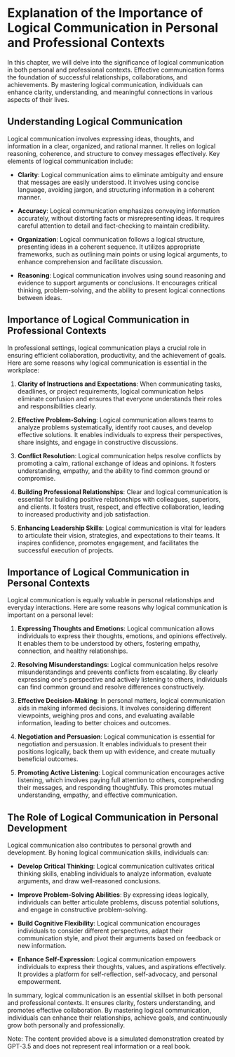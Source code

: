 Explanation of the Importance of Logical Communication in Personal and Professional Contexts
=====================================================================================================

In this chapter, we will delve into the significance of logical communication in both personal and professional contexts. Effective communication forms the foundation of successful relationships, collaborations, and achievements. By mastering logical communication, individuals can enhance clarity, understanding, and meaningful connections in various aspects of their lives.

**Understanding Logical Communication**
---------------------------------------

Logical communication involves expressing ideas, thoughts, and information in a clear, organized, and rational manner. It relies on logical reasoning, coherence, and structure to convey messages effectively. Key elements of logical communication include:

* **Clarity**: Logical communication aims to eliminate ambiguity and ensure that messages are easily understood. It involves using concise language, avoiding jargon, and structuring information in a coherent manner.

* **Accuracy**: Logical communication emphasizes conveying information accurately, without distorting facts or misrepresenting ideas. It requires careful attention to detail and fact-checking to maintain credibility.

* **Organization**: Logical communication follows a logical structure, presenting ideas in a coherent sequence. It utilizes appropriate frameworks, such as outlining main points or using logical arguments, to enhance comprehension and facilitate discussion.

* **Reasoning**: Logical communication involves using sound reasoning and evidence to support arguments or conclusions. It encourages critical thinking, problem-solving, and the ability to present logical connections between ideas.

**Importance of Logical Communication in Professional Contexts**
----------------------------------------------------------------

In professional settings, logical communication plays a crucial role in ensuring efficient collaboration, productivity, and the achievement of goals. Here are some reasons why logical communication is essential in the workplace:

1. **Clarity of Instructions and Expectations**: When communicating tasks, deadlines, or project requirements, logical communication helps eliminate confusion and ensures that everyone understands their roles and responsibilities clearly.

2. **Effective Problem-Solving**: Logical communication allows teams to analyze problems systematically, identify root causes, and develop effective solutions. It enables individuals to express their perspectives, share insights, and engage in constructive discussions.

3. **Conflict Resolution**: Logical communication helps resolve conflicts by promoting a calm, rational exchange of ideas and opinions. It fosters understanding, empathy, and the ability to find common ground or compromise.

4. **Building Professional Relationships**: Clear and logical communication is essential for building positive relationships with colleagues, superiors, and clients. It fosters trust, respect, and effective collaboration, leading to increased productivity and job satisfaction.

5. **Enhancing Leadership Skills**: Logical communication is vital for leaders to articulate their vision, strategies, and expectations to their teams. It inspires confidence, promotes engagement, and facilitates the successful execution of projects.

**Importance of Logical Communication in Personal Contexts**
------------------------------------------------------------

Logical communication is equally valuable in personal relationships and everyday interactions. Here are some reasons why logical communication is important on a personal level:

1. **Expressing Thoughts and Emotions**: Logical communication allows individuals to express their thoughts, emotions, and opinions effectively. It enables them to be understood by others, fostering empathy, connection, and healthy relationships.

2. **Resolving Misunderstandings**: Logical communication helps resolve misunderstandings and prevents conflicts from escalating. By clearly expressing one's perspective and actively listening to others, individuals can find common ground and resolve differences constructively.

3. **Effective Decision-Making**: In personal matters, logical communication aids in making informed decisions. It involves considering different viewpoints, weighing pros and cons, and evaluating available information, leading to better choices and outcomes.

4. **Negotiation and Persuasion**: Logical communication is essential for negotiation and persuasion. It enables individuals to present their positions logically, back them up with evidence, and create mutually beneficial outcomes.

5. **Promoting Active Listening**: Logical communication encourages active listening, which involves paying full attention to others, comprehending their messages, and responding thoughtfully. This promotes mutual understanding, empathy, and effective communication.

**The Role of Logical Communication in Personal Development**
-------------------------------------------------------------

Logical communication also contributes to personal growth and development. By honing logical communication skills, individuals can:

* **Develop Critical Thinking**: Logical communication cultivates critical thinking skills, enabling individuals to analyze information, evaluate arguments, and draw well-reasoned conclusions.

* **Improve Problem-Solving Abilities**: By expressing ideas logically, individuals can better articulate problems, discuss potential solutions, and engage in constructive problem-solving.

* **Build Cognitive Flexibility**: Logical communication encourages individuals to consider different perspectives, adapt their communication style, and pivot their arguments based on feedback or new information.

* **Enhance Self-Expression**: Logical communication empowers individuals to express their thoughts, values, and aspirations effectively. It provides a platform for self-reflection, self-advocacy, and personal empowerment.

In summary, logical communication is an essential skillset in both personal and professional contexts. It ensures clarity, fosters understanding, and promotes effective collaboration. By mastering logical communication, individuals can enhance their relationships, achieve goals, and continuously grow both personally and professionally.

Note: The content provided above is a simulated demonstration created by GPT-3.5 and does not represent real information or a real book.
